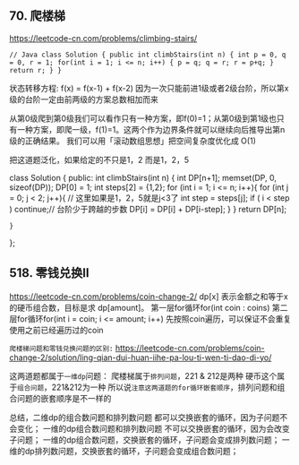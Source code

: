 ## 70. 爬楼梯
https://leetcode-cn.com/problems/climbing-stairs/

`// Java
class Solution {
    public int climbStairs(int n) {
        int p = 0, q = 0, r = 1;
        for(int i = 1; i <= n; i++) {
            p = q;
            q = r;
            r = p+q;
        }
        return r;
    }
}`

状态转移方程:
f(x) = f(x-1) + f(x-2)
因为一次只能前进1级或者2级台阶，所以第x级的台阶一定由前两级的方案总数相加而来

从第0级爬到第0级我们可以看作只有一种方案，即f(0)=1；从第0级到第1级也只有一种方案，即爬一级，f(1)=1。这两个作为边界条件就可以继续向后推导出第n级的正确结果。
我们可以用「滚动数组思想」把空间复杂度优化成 O(1)

把这道题泛化，如果给定的不只是1，2 而是1，2，5

class Solution {
public:
    int climbStairs(int n) {
        int DP[n+1];
        memset(DP, 0, sizeof(DP));
        DP[0] = 1;
        int steps[2] = {1,2};
        for (int i = 1; i <= n; i++){
            for (int j = 0; j < 2; j++){ // 这里如果是1，2，5就是j<3了
                int step = steps[j];
                if ( i < step ) continue;// 台阶少于跨越的步数
                DP[i] = DP[i] + DP[i-step];
            }
        }
        return DP[n];

    }
};

## 518. 零钱兑换II
https://leetcode-cn.com/problems/coin-change-2/
    dp[x] 表示金额之和等于x的硬币组合数，目标是求 dp[amount]。
    第一层for循环for(int coin : coins)
    第二层for循环for(int i = coin; i <= amount; i++)
    先按照coin遍历，可以保证不会重复使用之前已经遍历过的coin

`爬楼梯问题和零钱兑换问题的区别:`
https://leetcode-cn.com/problems/coin-change-2/solution/ling-qian-dui-huan-iihe-pa-lou-ti-wen-ti-dao-di-yo/

这两道题都属于`一维dp`问题：
爬楼梯属于`排列问题`，221 & 212是两种
硬币这个属于`组合问题`，221&212为一种
所以说`注意这两道题的for循环嵌套顺序`，排列问题和组合问题的嵌套顺序是不一样的

总结，二维dp的组合数问题和排列数问题 都可以交换嵌套的循环，因为子问题不会变化； 
一维的dp组合数问题和排列数问题 不可以交换嵌套的循环，因为会改变子问题； 
一维的dp组合数问题，交换嵌套的循环，子问题会变成排列数问题； 一维的dp排列数问题，交换嵌套的循环，子问题会变成组合数问题；

